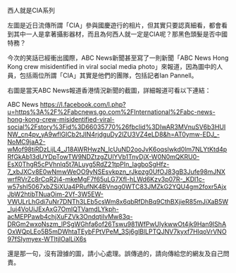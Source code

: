 西人就是CIA系列

左圖是近日流傳所謂「CIA」參與國慶遊行的相片，但其實只要認真細看，都會看到其中一人是拿著攝影器材，而且為何西人就一定是CIA呢？那黑色頭髮是否中國特務？

今次的笑話已經衝出國際，ABC News新聞甚至寫了一則新聞「ABC News Hong Kong crew misidentified in viral social media photo」來報道，因為圖中的人員，包括兩位所謂「CIA」其實是他們的團隊，包括記者Ian Pannell。

右圖是當天ABC News報道香港情況新聞的截圖，詳細報道可看以下連結：

ABC News
https://l.facebook.com/l.php?u=https%3A%2F%2Fabcnews.go.com%2FInternational%2Fabc-news-hong-kong-crew-misidentified-viral-social%2Fstory%3Fid%3D66035770%26fbclid%3DIwAR3MVnuSV6b3HUINW_cn4pv_yA9wflGICb2tJIN4rjdguDy2lZU3VZ4eLD8&h=AT0ymw-EDJ_-NoMC9jaA2-wMof98tiRDzLijL4_J18AWRHwzN_lcUuND2ooJvK6oqslwkd0lm7NLYtKtd4pRfGkAb13dUYDpTowTW9NDZtzgZUlYVb1TnyDjX-W0N0mQKRU0-EsX0ThgR5cPVhnlq5t7ALuyg5RdZ21tpPIn_IagboSgHfz-7_xbJXCv8E0wNmwWeOO9yNSEsvkpzn_rJkpzg0UfOJ83gB3Jufe98mJNXwrfRVrZc8rCqR2j4-mkeMgF7f65uLG7XfI-hLWd6Kzv3p07R-_KDl1c-w57shI5067xbZSiXUa4PRufNK4BVnqg0WTC83JMZkG2YQU4gm2foxr5AjxJbW2htibTNuaOim-2Vf-3W5EW-VWULrLhGdi7uNr7DNTh3LEb5csWm8x6qbRfDhBq9CthBXjieR85mJiXaB5W_luj4VoUiJExAxG7OmlQTVamdLYkph-acMEPPawb4chjXuFZVk3OndqtiIvMw83q-DRGm2wxoNszm_lPSgWGhfa6of26Tswu981WfPwUlykwwOt4jk9Han9IShAOxWQpLEo5B5mDWhtaTEybFPtVPeM_3Sj6glBlLPTQJNV7kyxf7HlqoVrVNO97fSIymyex-WTltjIOalLiX6s

還是那一句，沒有證據的圖，請小心處理。誤傳過的，請向傳給您的網友及自己問責。